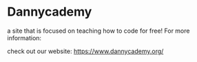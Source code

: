 # Dannycademy

a site that is focused on teaching how to code for free! For more information:

check out our website: https://www.dannycademy.org/
